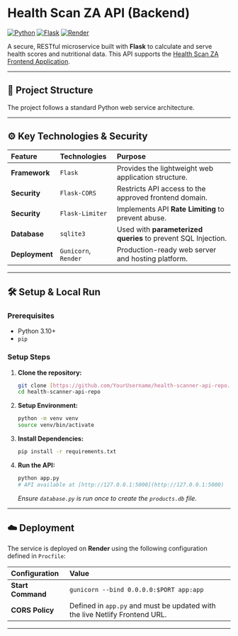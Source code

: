 # Health Scan ZA API (Backend)

[![Python](https://img.shields.io/badge/Python-3.10%2B-blue?style=flat-square&logo=python)](https://www.python.org/)
[![Flask](https://img.shields.io/badge/Flask-2.3-lightgrey?style=flat-square&logo=flask)](https://flask.palletsprojects.com/)
[![Render](https://img.shields.io/badge/Deployment-Render-success?style=flat-square&logo=render)](https://render.com/)

A secure, RESTful microservice built with **Flask** to calculate and serve health scores and nutritional data. This API supports the [Health Scan ZA Frontend Application](https://charming-unicorn-12345.netlify.app).

---

## 📂 Project Structure

The project follows a standard Python web service architecture.

---

## ⚙️ Key Technologies & Security

| Feature | Technologies | Purpose |
| :--- | :--- | :--- |
| **Framework** | `Flask` | Provides the lightweight web application structure. |
| **Security** | `Flask-CORS` | Restricts API access to the approved frontend domain. |
| **Security** | `Flask-Limiter` | Implements API **Rate Limiting** to prevent abuse. |
| **Database** | `sqlite3` | Used with **parameterized queries** to prevent SQL Injection. |
| **Deployment** | `Gunicorn`, `Render` | Production-ready web server and hosting platform. |

---

## 🛠️ Setup & Local Run

### Prerequisites
* Python 3.10+
* `pip`

### Setup Steps

1.  **Clone the repository:**
    ```bash
    git clone [https://github.com/YourUsername/health-scanner-api-repo.git](https://github.com/YourUsername/health-scanner-api-repo.git)
    cd health-scanner-api-repo
    ```
2.  **Setup Environment:**
    ```bash
    python -m venv venv
    source venv/bin/activate
    ```
3.  **Install Dependencies:**
    ```bash
    pip install -r requirements.txt
    ```
4.  **Run the API:**
    ```bash
    python app.py
    # API available at [http://127.0.0.1:5000](http://127.0.0.1:5000)
    ```
    *Ensure `database.py` is run once to create the `products.db` file.*

---

## ☁️ Deployment

The service is deployed on **Render** using the following configuration defined in `Procfile`:

| Configuration | Value |
| :--- | :--- |
| **Start Command** | `gunicorn --bind 0.0.0.0:$PORT app:app` |
| **CORS Policy** | Defined in `app.py` and must be updated with the live Netlify Frontend URL. |

***